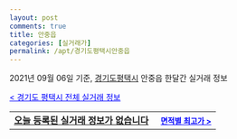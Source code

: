 ```yaml
---
layout: post
comments: true
title: 안중읍
categories: [실거래가]
permalink: /apt/경기도평택시안중읍
---
```


2021년 09월 06일 기준, <a href="/apt/경기도평택시">경기도평택시</a> 안중읍 한달간 실거래 정보

<a style="color: blue;" href="/apt/경기도평택시">< 경기도 평택시 전체 실거래 정보</a>
<!---- start ---->
<table>
  <tr>
    <td colspan="4" style="font-weight: bold;"><a href="/apt/경기도평택시안중읍{name_without_space}">오늘 등록된 실거래 정보가 없습니다</a> &nbsp;&nbsp;&nbsp; <a style="color: blue; font-size: smaller;" href="/apt/경기도평택시안중읍{name_without_space}">면적별 최고가 ></a></td>
  </tr>
    
</table>
<!---- end ---->
    